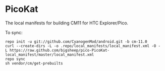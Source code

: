 PicoKat
==============

The local manifests for building CM11 for HTC Explorer/Pico.

To sync:

    repo init -u git://github.com/CyanogenMod/android.git -b cm-11.0
    curl --create-dirs -L -o .repo/local_manifests/local_manifest.xml -O -L https://raw.github.com/bigsheep/pico-PicoKat-local_manifest/master/local_manifest.xml
    repo sync
    sh vendor/cm/get-prebuilts
